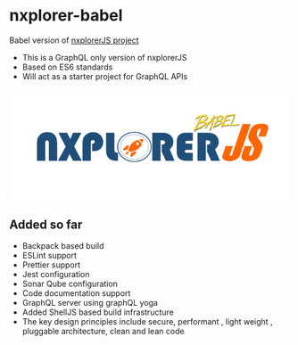 # nxplorer-babel

Babel version of [nxplorerJS project](https://github.com/ERS-HCL/nxplorerjs-microservice-starter)

* This is a GraphQL only version of nxplorerJS
* Based on ES6 standards
* Will act as a starter project for GraphQL APIs

![nxp-babel](logo.png)

## Added so far

* Backpack based build
* ESLint support
* Prettier support
* Jest configuration
* Sonar Qube configuration
* Code documentation support
* GraphQL server using graphQL yoga
* Added ShellJS based build infrastructure
* The key design principles include secure, performant , light weight , pluggable architecture, clean and lean code
